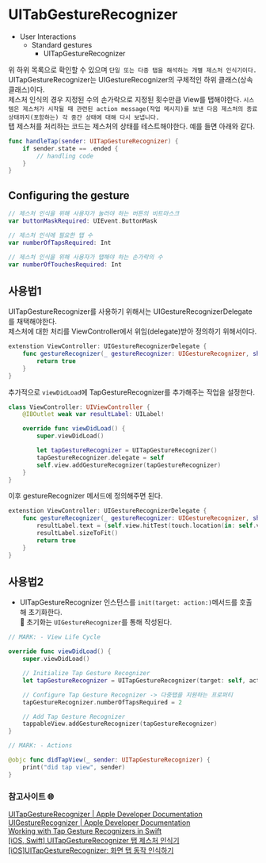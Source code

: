 # UITabGestureRecognizer
- User Interactions   
    - Standard gestures   
      - UITapGestureRecognizer   

위 하위 목록으로 확인할 수 있으며 `단일 또는 다중 탭을 해석하는 개별 제스처 인식기이다.`
UITapGestureRecognizer는 UIGestureRecognizer의 구체적인 하위 클래스(상속클래스)이다.   
제스처 인식의 경우 지정된 수의 손가락으로 지정된 횟수만큼 View를 탭해야한다.
`시스템은 제스처가 시작될 때 관련된 action message(작업 메시지)를 보낸 다음 제스처의 종료 상태까지(포함하는) 각 중간 상태에 대해 다시 보냅니다.`   
탭 제스처를 처리하는 코드는 제스처의 상태를 테스트해야한다. 예를 들면 아래와 같다.
```Swift
func handleTap(sender: UITapGestureRecognizer) {
    if sender.state == .ended {
        // handling code
    }
}
```

## Configuring the gesture
```Swift
// 제스처 인식을 위해 사용자가 눌러야 하는 버튼의 비트마스크
var buttonMaskRequired: UIEvent.ButtonMask

// 제스처 인식에 필요한 탭 수
var numberOfTapsRequired: Int

// 제스처 인식을 위해 사용자가 탭해야 하는 손가락의 수
var numberOfTouchesRequired: Int
```

## 사용법1
UITapGestureRecognizer를 사용하기 위해서는 UIGestureRecognizerDelegate를 채택해야한다.   
제스처에 대한 처리를 ViewController에서 위임(delegate)받아 정의하기 위해서이다.
```Swift
extenstion ViewController: UIGestureRecognizerDelegate {
    func gestureRecognizer(_ gestureRecognizer: UIGestureRecognizer, shouldReceivetouch: UITouch) -> Bool {
        return true
    }
}
```
추가적으로 `viewDidLoad`에 TapGestureRecognizer를 추가해주는 작업을 설정한다.
```Swift
class ViewController: UIViewController {
    @IBOutlet weak var resultLabel: UILabel!

    override func viewDidLoad() {
        super.viewDidLoad()

        let tapGestureRecognizer = UITapGestureRecognizer()
        tapGestureRecognizer.delegate = self
        self.view.addGestureRecognizer(tapGestureRecognizer)
    }
}
```
이후 gestureRecognizer 메서드에 정의해주면 된다.
```Swift
extenstion ViewController: UIGestureRecognizerDelegate {
    func gestureRecognizer(_ gestureRecognizer: UIGestureRecognizer, shouldReceivetouch: UITouch) -> Bool {
        resultLabel.text = (self.view.hitTest(touch.location(in: self.view), with: nil) as? UILabel)?.text ?? "NONE"
        resultLabel.sizeToFit()
        return true
    }
}
```

## 사용법2
- UITapGestureRecognizer 인스턴스를 `init(target: action:)`메서드를 호출해 초기화한다.   
  🔴 초기화는 `UIGestureRecognizer`를 통해 작성된다.   

```Swift
// MARK: - View Life Cycle

override func viewDidLoad() {
    super.viewDidLoad()

    // Initialize Tap Gesture Recognizer
    let tapGestureRecognizer = UITapGestureRecognizer(target: self, action: #selector(didTapView(_:)))

    // Configure Tap Gesture Recognizer -> 다중탭을 지원하는 프로퍼티
    tapGestureRecognizer.numberOfTapsRequired = 2

    // Add Tap Gesture Recognizer
    tappableView.addGestureRecognizer(tapGestureRecognizer)
}

// MARK: - Actions

@objc func didTapView(_ sender: UITapGestureRecognizer) {
    print("did tap view", sender)
}
```

### 참고사이트 🌐
[UITapGestureRecognizer | Apple Developer Documentation](https://developer.apple.com/documentation/uikit/uitapgesturerecognizer)   
[UIGestureRecognizer | Apple Developer Documentation](https://developer.apple.com/documentation/uikit/uigesturerecognizer)   
[Working with Tap Gesture Recognizers in Swift](https://cocoacasts.com/swift-fundamentals-working-with-tap-gesture-recognizers-in-swift)   
[[iOS, Swift] UITapGestureRecognizer 탭 제스처 인식기](https://velog.io/@bibi6666667/iOS-Swift-UITapGestureRecognizer-%ED%83%AD-%EC%A0%9C%EC%8A%A4%EC%B2%98-%EC%9D%B8%EC%8B%9D%EA%B8%B0)   
[[iOS]UITapGestureRecognizer: 화면 탭 동작 인식하기](https://jeonyeohun.tistory.com/218)   